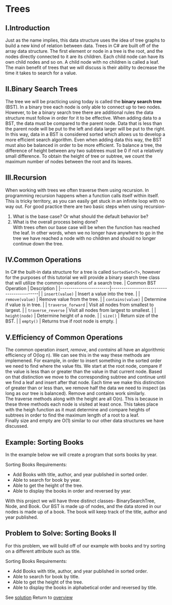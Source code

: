 # Trees
## I.Introduction
Just as the name implies, this data structure uses the idea of tree graphs to build a new kind of relation between data. Trees in C# are built off of the array data structure. The first element or node in a tree is the root, and the nodes directly connected to it are its children. Each child node can have its own child nodes and so on. A child node with no children is called a leaf. \
The main benefit of trees that we will discuss is their ability to decrease the time it takes to search for a value.
## II.Binary Search Trees
The tree we will be practicing using today is called the **binary search tree** (BST). In a binary tree each node is only able to connect up to two nodes. However, to be a binary search tree there are additional rules the data structure must follow in order for it to be effective. When adding data to a BST, the data must be compared to the parent node. Data that is less than the parent node will be put to the left and data larger will be put to the right. In this way, data in a BST is considered sorted which allows us to develop a more efficient search algorithm. Even when adding data this way, the BST must also be balanced in order to be more efficient. To balance a tree, the difference of height between any two subtrees must be 0 if not a relatively small difference. To obtain the height of tree or subtree, we count the maximum number of nodes between the root and its leaves. 
## III.Recursion
When working with trees we often traverse them using recursion. In programming recursion happens when a function calls itself within itself. This is tricky territory, as you can easily get stuck in an infinite loop with no way out. For good practice there are two basic steps when using recursion-
1. What is the base case? Or what should the default behavior be?
2. What is the overall process being done?\
With trees often our base case will be when the function has reached the leaf. In other words, when we no longer have anywhere to go in the tree we have reached a node with no children and should no longer continue down the tree. 
## IV.Common Operations
In C# the built-in data structure for a tree is called ```SortedSet<T>```, however for the purposes of this tutorial we will provide a binary search tree class that will utilize the common operations of a search tree. 
| Common BST  Operation  | Description                               |
|------------------------|-------------------------------------------|
| ```insert(value)```    | Insert a value into the tree.             |
| ```remove(value)```    | Remove value from the tree.               |
| ```contains(value)```  | Determine if value is in tree.            |
| ```traverse_forward``` | Visit all nodes from smallest to largest. |
| ```traverse_reverse``` | Visit all nodes from largest to smallest. |
| ```height(node)```     | Determine height of a node.               |
| ```size()```           | Return size of the BST.                   |
| ```empty()```          | Returns true if root node is empty.       |
## V.Efficiency of Common Operations
The common operation *insert*, *remove*, and *contains* all have an algorithmic efficiency of O(log n). We can see this in the way these methods are implemened. For example, in order to insert something in the sorted order we need to find where the value fits. We start at the root node, compare if the value is less than or greater than the value in that current node. Based on that distinction we move to the corresponding subtree and continue until we find a leaf and insert after that node. Each time we make this distinction of greater than or less than, we remove half the data we need to inspect (as long as our tree is balanced). Remove and contains work similarly.\
The traverse methods along with the height are all O(n). This is because in these three methods each node is visited at least once. This takes place with the heigh function as it must determine and compare heights of subtrees in order to find the maximum length of a root to a leaf.\
Finally size and empty are O(1) similar to our other data structures we have discussed.
## Example: Sorting Books
In the example below we will create a program that sorts books by year. 

Sorting Books Requirements:
* Add Books with title, author, and year published in sorted order.
* Able to search for book by year.
* Able to get the height of the tree.
* Able to display the books in order and reversed by year.

With this project we will have three distinct classes- BinarySearchTree, Node, and Book. Our BST is made up of nodes, and the data stored in our nodes is made up of a book. The book will keep track of the title, author and year published. 
## Problem to Solve: Sorting Books II
For this problem, we will build off of our example with books and try sorting on a different attribute such as title. 

Sorting Books Requirements:
* Add Books with title, author, and year published in sorted order.
* Able to search for book by title.
* Able to get the height of the tree.
* Able to display the books in alphabetical order and reversed by title.

See [solution](tree-solution)
Return to [overview](0-overview.md)
